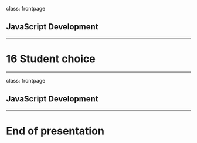 class: frontpage

<div>
  <h2>JavaScript Development</h2>
  <hr/>
  <h1>16 Student choice</h1>
</div>

---

class: frontpage

<div>
  <h2>JavaScript Development</h2>
  <hr/>
  <h1>End of presentation</h1>
</div>

